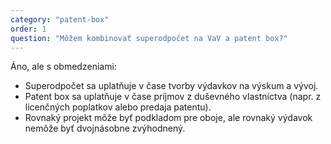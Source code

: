 ```yaml
---
category: "patent-box"
order: 1
question: "Môžem kombinovať superodpočet na VaV a patent box?"
---
```


Áno, ale s obmedzeniami:

- Superodpočet sa uplatňuje v čase tvorby výdavkov na výskum a vývoj.
- Patent box sa uplatňuje v čase príjmov z duševného vlastníctva (napr. z licenčných poplatkov alebo predaja patentu).
- Rovnaký projekt môže byť podkladom pre oboje, ale rovnaký výdavok nemôže byť dvojnásobne zvýhodnený.

